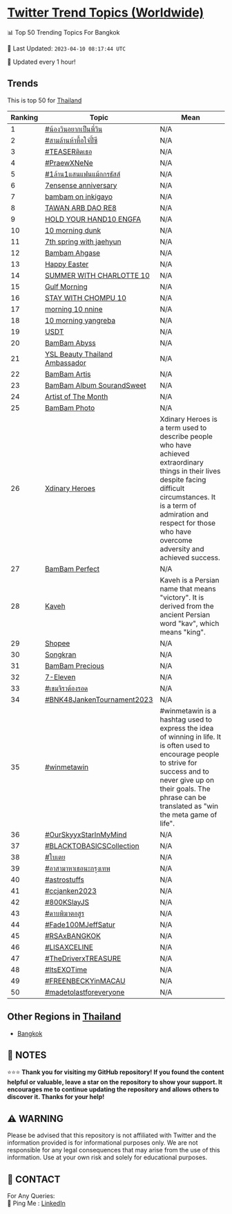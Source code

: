 [Twitter Trend Topics (Worldwide)](https://github.com/ErcinDedeoglu/Twitter-Trend-Topics)
==========


📊 Top 50 Trending Topics For Bangkok

📆 Last Updated: `2023-04-10 08:17:44 UTC`

🔧 Updated every 1 hour!


## Trends

This is top 50 for [Thailand](</Thailand>)

| Ranking | Topic | Mean |
| ------- | ------------ | ------------ |
| 1 | [#น้องวินอยากเป็นพี่วิน](http://twitter.com/search?q=%23%e0%b8%99%e0%b9%89%e0%b8%ad%e0%b8%87%e0%b8%a7%e0%b8%b4%e0%b8%99%e0%b8%ad%e0%b8%a2%e0%b8%b2%e0%b8%81%e0%b9%80%e0%b8%9b%e0%b9%87%e0%b8%99%e0%b8%9e%e0%b8%b5%e0%b9%88%e0%b8%a7%e0%b8%b4%e0%b8%99) | N/A |
| 2 | [#สามล้านห้าหื้อใจ๋ปี้ซี](http://twitter.com/search?q=%23%e0%b8%aa%e0%b8%b2%e0%b8%a1%e0%b8%a5%e0%b9%89%e0%b8%b2%e0%b8%99%e0%b8%ab%e0%b9%89%e0%b8%b2%e0%b8%ab%e0%b8%b7%e0%b9%89%e0%b8%ad%e0%b9%83%e0%b8%88%e0%b9%8b%e0%b8%9b%e0%b8%b5%e0%b9%89%e0%b8%8b%e0%b8%b5) | N/A |
| 3 | [#TEASERติดเธอ](http://twitter.com/search?q=%23TEASER%e0%b8%95%e0%b8%b4%e0%b8%94%e0%b9%80%e0%b8%98%e0%b8%ad) | N/A |
| 4 | [#PraewXNeNe](http://twitter.com/search?q=%23PraewXNeNe) | N/A |
| 5 | [#1ล้าน1แสนแฟนแม้กกรธัสส์](http://twitter.com/search?q=%231%e0%b8%a5%e0%b9%89%e0%b8%b2%e0%b8%991%e0%b9%81%e0%b8%aa%e0%b8%99%e0%b9%81%e0%b8%9f%e0%b8%99%e0%b9%81%e0%b8%a1%e0%b9%89%e0%b8%81%e0%b8%81%e0%b8%a3%e0%b8%98%e0%b8%b1%e0%b8%aa%e0%b8%aa%e0%b9%8c) | N/A |
| 6 | [7ensense anniversary](http://twitter.com/search?q=7ensense+anniversary) | N/A |
| 7 | [bambam on inkigayo](http://twitter.com/search?q=bambam+on+inkigayo) | N/A |
| 8 | [TAWAN ARB DAO RE8](http://twitter.com/search?q=TAWAN+ARB+DAO+RE8) | N/A |
| 9 | [HOLD YOUR HAND10 ENGFA](http://twitter.com/search?q=HOLD+YOUR+HAND10+ENGFA) | N/A |
| 10 | [10 morning dunk](http://twitter.com/search?q=10+morning+dunk) | N/A |
| 11 | [7th spring with jaehyun](http://twitter.com/search?q=7th+spring+with+jaehyun) | N/A |
| 12 | [Bambam Ahgase](http://twitter.com/search?q=Bambam+Ahgase) | N/A |
| 13 | [Happy Easter](http://twitter.com/search?q=Happy+Easter) | N/A |
| 14 | [SUMMER WITH CHARLOTTE 10](http://twitter.com/search?q=SUMMER+WITH+CHARLOTTE+10) | N/A |
| 15 | [Gulf Morning](http://twitter.com/search?q=Gulf+Morning) | N/A |
| 16 | [STAY WITH CHOMPU 10](http://twitter.com/search?q=STAY+WITH+CHOMPU+10) | N/A |
| 17 | [morning 10 nnine](http://twitter.com/search?q=morning+10+nnine) | N/A |
| 18 | [10  morning yangreba](http://twitter.com/search?q=10++morning+yangreba) | N/A |
| 19 | [USDT](http://twitter.com/search?q=USDT) | N/A |
| 20 | [BamBam Abyss](http://twitter.com/search?q=BamBam+Abyss) | N/A |
| 21 | [YSL Beauty Thailand Ambassador](http://twitter.com/search?q=YSL+Beauty+Thailand+Ambassador) | N/A |
| 22 | [BamBam Artis](http://twitter.com/search?q=BamBam+Artis) | N/A |
| 23 | [BamBam Album SourandSweet](http://twitter.com/search?q=BamBam+Album+SourandSweet) | N/A |
| 24 | [Artist of The Month](http://twitter.com/search?q=Artist+of+The+Month) | N/A |
| 25 | [BamBam Photo](http://twitter.com/search?q=BamBam+Photo) | N/A |
| 26 | [Xdinary Heroes](http://twitter.com/search?q=Xdinary+Heroes) | Xdinary Heroes is a term used to describe people who have achieved extraordinary things in their lives despite facing difficult circumstances. It is a term of admiration and respect for those who have overcome adversity and achieved success. |
| 27 | [BamBam Perfect](http://twitter.com/search?q=BamBam+Perfect) | N/A |
| 28 | [Kaveh](http://twitter.com/search?q=Kaveh) | Kaveh is a Persian name that means "victory". It is derived from the ancient Persian word "kav", which means "king". |
| 29 | [Shopee](http://twitter.com/search?q=Shopee) | N/A |
| 30 | [Songkran](http://twitter.com/search?q=Songkran) | N/A |
| 31 | [BamBam Precious](http://twitter.com/search?q=BamBam+Precious) | N/A |
| 32 | [7-Eleven](http://twitter.com/search?q=7-Eleven) | N/A |
| 33 | [#เขมจิราต้องรอด](http://twitter.com/search?q=%23%e0%b9%80%e0%b8%82%e0%b8%a1%e0%b8%88%e0%b8%b4%e0%b8%a3%e0%b8%b2%e0%b8%95%e0%b9%89%e0%b8%ad%e0%b8%87%e0%b8%a3%e0%b8%ad%e0%b8%94) | N/A |
| 34 | [#BNK48JankenTournament2023](http://twitter.com/search?q=%23BNK48JankenTournament2023) | N/A |
| 35 | [#winmetawin](http://twitter.com/search?q=%23winmetawin) | #winmetawin is a hashtag used to express the idea of winning in life. It is often used to encourage people to strive for success and to never give up on their goals. The phrase can be translated as "win the meta game of life". |
| 36 | [#OurSkyyxStarInMyMind](http://twitter.com/search?q=%23OurSkyyxStarInMyMind) | N/A |
| 37 | [#BLACKTOBASICSCollection](http://twitter.com/search?q=%23BLACKTOBASICSCollection) | N/A |
| 38 | [#ใบเตย](http://twitter.com/search?q=%23%e0%b9%83%e0%b8%9a%e0%b9%80%e0%b8%95%e0%b8%a2) | N/A |
| 39 | [#อาสามาหาเธอนะกรุงเทพ](http://twitter.com/search?q=%23%e0%b8%ad%e0%b8%b2%e0%b8%aa%e0%b8%b2%e0%b8%a1%e0%b8%b2%e0%b8%ab%e0%b8%b2%e0%b9%80%e0%b8%98%e0%b8%ad%e0%b8%99%e0%b8%b0%e0%b8%81%e0%b8%a3%e0%b8%b8%e0%b8%87%e0%b9%80%e0%b8%97%e0%b8%9e) | N/A |
| 40 | [#astrostuffs](http://twitter.com/search?q=%23astrostuffs) | N/A |
| 41 | [#ccjanken2023](http://twitter.com/search?q=%23ccjanken2023) | N/A |
| 42 | [#800KSlayJS](http://twitter.com/search?q=%23800KSlayJS) | N/A |
| 43 | [#ดาบพิฆาตอสูร](http://twitter.com/search?q=%23%e0%b8%94%e0%b8%b2%e0%b8%9a%e0%b8%9e%e0%b8%b4%e0%b8%86%e0%b8%b2%e0%b8%95%e0%b8%ad%e0%b8%aa%e0%b8%b9%e0%b8%a3) | N/A |
| 44 | [#Fade100MJeffSatur](http://twitter.com/search?q=%23Fade100MJeffSatur) | N/A |
| 45 | [#RSAxBANGKOK](http://twitter.com/search?q=%23RSAxBANGKOK) | N/A |
| 46 | [#LISAXCELINE](http://twitter.com/search?q=%23LISAXCELINE) | N/A |
| 47 | [#TheDriverxTREASURE](http://twitter.com/search?q=%23TheDriverxTREASURE) | N/A |
| 48 | [#ItsEXOTime](http://twitter.com/search?q=%23ItsEXOTime) | N/A |
| 49 | [#FREENBECKYinMACAU](http://twitter.com/search?q=%23FREENBECKYinMACAU) | N/A |
| 50 | [#madetolastforeveryone](http://twitter.com/search?q=%23madetolastforeveryone) | N/A |



## Other Regions in [Thailand](</Thailand>)

* [Bangkok](</Thailand/Bangkok.md>)



## 📝 NOTES

⭐⭐⭐ **Thank you for visiting my GitHub repository! If you found the content helpful or valuable, leave a star on the repository to show your support. It encourages me to continue updating the repository and allows others to discover it. Thanks for your help!**


## ⚠️ WARNING

Please be advised that this repository is not affiliated with Twitter and the information provided is for informational purposes only. We are not responsible for any legal consequences that may arise from the use of this information. Use at your own risk and solely for educational purposes.


## 📨 CONTACT

 For Any Queries:  
            🏓 Ping Me : [LinkedIn](https://www.linkedin.com/in/ercindedeoglu/)
